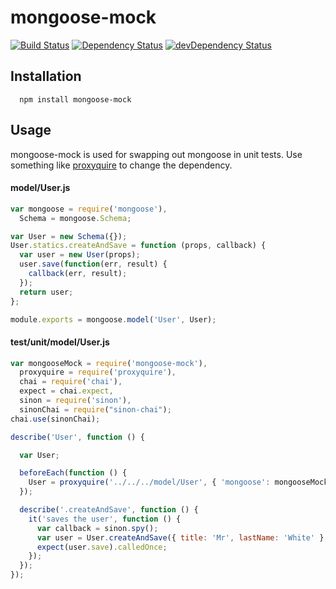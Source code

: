 mongoose-mock
=============

[![Build Status](https://secure.travis-ci.org/opencharterhub/mongoose-mock.png?branch=master)](http://travis-ci.org/opencharterhub/mongoose-mock)
[![Dependency Status](https://david-dm.org/opencharterhub/mongoose-mock.svg)](https://david-dm.org/opencharterhub/mongoose-mock)
[![devDependency Status](https://david-dm.org/opencharterhub/mongoose-mock/dev-status.svg)](https://david-dm.org/opencharterhub/mongoose-mock#info=devDependencies)

## Installation

      npm install mongoose-mock
      
## Usage

mongoose-mock is used for swapping out mongoose in unit tests. Use something like [proxyquire](https://github.com/thlorenz/proxyquire) to change the dependency.

#### model/User.js
```JavaScript
var mongoose = require('mongoose'),
  Schema = mongoose.Schema;

var User = new Schema({});
User.statics.createAndSave = function (props, callback) {
  var user = new User(props);
  user.save(function(err, result) {
    callback(err, result);
  });
  return user;
};

module.exports = mongoose.model('User', User);
```

#### test/unit/model/User.js
```JavaScript
var mongooseMock = require('mongoose-mock'),
  proxyquire = require('proxyquire'),
  chai = require('chai'),
  expect = chai.expect,
  sinon = require('sinon'),
  sinonChai = require("sinon-chai");
chai.use(sinonChai);

describe('User', function () {

  var User;

  beforeEach(function () {
    User = proxyquire('../../../model/User', { 'mongoose': mongooseMock });
  });

  describe('.createAndSave', function () {
    it('saves the user', function () {
      var callback = sinon.spy();
      var user = User.createAndSave({ title: 'Mr', lastName: 'White' }, callback);
      expect(user.save).calledOnce;
    });
  });
});
```
